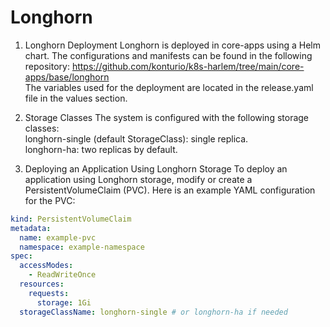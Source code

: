 Longhorn
============

1. Longhorn Deployment
Longhorn is deployed in core-apps using a Helm chart. The configurations and manifests can be found in the following repository: https://github.com/konturio/k8s-harlem/tree/main/core-apps/base/longhorn  
The variables used for the deployment are located in the release.yaml file in the values section.

2. Storage Classes
The system is configured with the following storage classes:  
longhorn-single (default StorageClass): single replica.  
longhorn-ha: two replicas by default.

3. Deploying an Application Using Longhorn Storage
To deploy an application using Longhorn storage, modify or create a PersistentVolumeClaim (PVC). Here is an example YAML configuration for the PVC:

```yaml apiVersion: v1
kind: PersistentVolumeClaim
metadata:
  name: example-pvc
  namespace: example-namespace
spec:
  accessModes:
    - ReadWriteOnce
  resources:
    requests:
      storage: 1Gi
  storageClassName: longhorn-single # or longhorn-ha if needed
```